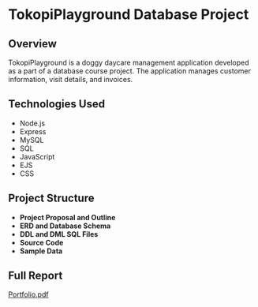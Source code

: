 
# TokopiPlayground Database Project

## Overview
TokopiPlayground is a doggy daycare management application developed as a part of a database course project. The application manages customer information, visit details, and invoices.

## Technologies Used
- Node.js
- Express
- MySQL
- SQL
- JavaScript
- EJS
- CSS

## Project Structure
- **Project Proposal and Outline**
- **ERD and Database Schema**
- **DDL and DML SQL Files**
- **Source Code**
- **Sample Data**

## Full Report
[Portfolio.pdf](https://github.com/user-attachments/files/15982707/Portfolio.pdf)

